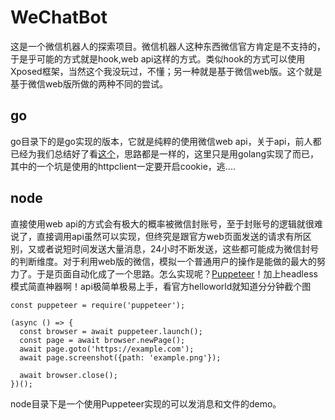 # WeChatBot
这是一个微信机器人的探索项目。微信机器人这种东西微信官方肯定是不支持的，于是乎可能的方式就是hook,web api这样的方式。类似hook的方式可以使用Xposed框架，当然这个我没玩过，不懂；另一种就是基于微信web版。这个就是基于微信web版所做的两种不同的尝试。
## go
go目录下的是go实现的版本，它就是纯粹的使用微信web api，关于api，前人都已经为我们总结好了看[这个](https://github.com/Urinx/WeixinBot)，思路都是一样的，这里只是用golang实现了而已，其中的一个坑是使用的httpclient一定要开启cookie，逃....
## node
直接使用web api的方式会有极大的概率被微信封账号，至于封账号的逻辑就很难说了，直接调用api虽然可以实现，但终究是跟官方web页面发送的请求有所区别，又或者说短时间发送大量消息，24小时不断发送，这些都可能成为微信封号的判断维度。对于利用web版的微信，模拟一个普通用户的操作是能做的最大的努力了。于是页面自动化成了一个思路。怎么实现呢？[Puppeteer](https://github.com/GoogleChrome/puppeteer)！加上headless模式简直神器啊！api极简单极易上手，看官方helloworld就知道分分钟截个图

```
const puppeteer = require('puppeteer');

(async () => {
  const browser = await puppeteer.launch();
  const page = await browser.newPage();
  await page.goto('https://example.com');
  await page.screenshot({path: 'example.png'});

  await browser.close();
})();
```
node目录下是一个使用Puppeteer实现的可以发消息和文件的demo。

